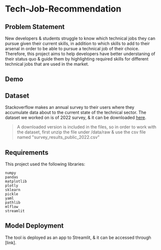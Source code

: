 # Tech-Job-Recommendation

Problem Statement
---
New developers & students struggle to know which technical jobs they can pursue given their current skills, in addition to which skills to add to their arsenal in order to be able to pursue a technical job of their choice. Therefore, this project aims to help developers have better understaning of their status quo & guide them by highlighting required skills for different technical jobs that are used in the market.

Demo
---


Dataset
---
Stackoverflow makes an annual survey to their users where they accumulate data about to the current state of the technical sector. The dataset we worked on is of 2022 survey, & it can be downloaded [here](https://insights.stackoverflow.com/survey). 
> A downloaded version is included in the files, so in order to work with the dataset, first unzip the file under /data/raw & use the csv file named "survey_results_public_2022.csv"


Requirements
---
This project used the following libraries:
```
numpy
pandas
matplotlib
plotly
sklearn
pickle
yaml
pathlib
mlflow
streamlit
```

Model Deployment
---
The tool is deployed as an app to Streamlit, & it can be accessed through [link].
```
```





